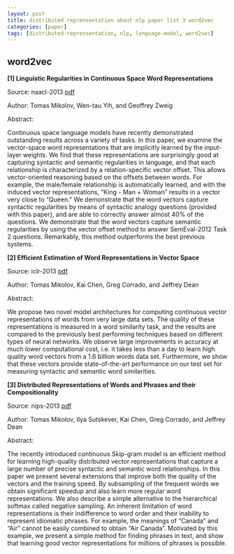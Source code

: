 ```yaml
---
layout: post
title: distributed reprensentation about nlp paper list 3 word2vec
categories: [paper]
tags: [distributed-reprensentation, nlp, language-model, word2vec]
---
```



## word2vec

**[1] Linguistic Regularities in Continuous Space Word Representations**

Source: naacl-2013 [pdf](http://research.microsoft.com/pubs/189726/rvecs.pdf)

Author: Tomas Mikolov, Wen-tau Yih, and Geoffrey Zweig

Abstract:

Continuous space language models have recently demonstrated outstanding results across a variety of tasks. In this paper, we examine the vector-space word representations that are implicitly learned by the input-layer weights. We find that these representations are surprisingly good at capturing syntactic and semantic regularities in language, and that each relationship is characterized by a relation-specific vector offset. This allows vector-oriented reasoning based on the offsets between words. For example, the male/female relationship is automatically learned, and with the induced vector representations, “King - Man + Woman” results in a vector very close to “Queen.” We demonstrate that the word vectors capture syntactic regularities by means of syntactic analogy questions (provided with this paper), and are able to correctly answer almost 40% of the questions. We demonstrate that the word vectors capture semantic regularities by using the vector offset method to answer SemEval-2012 Task 2 questions. Remarkably, this method outperforms the best previous systems.

**[2] Efficient Estimation of Word Representations in Vector Space**

Source: iclr-2013 [pdf](http://arxiv.org/pdf/1301.3781.pdf)

Author: Tomas Mikolov, Kai Chen, Greg Corrado, and Jeffrey Dean

Abstract:

We propose two novel model architectures for computing continuous vector representations of words from very large data sets. The quality of these representations is measured in a word similarity task, and the results are compared to the previously best performing techniques based on different types of neural networks. We observe large improvements in accuracy at much lower computational cost, i.e. it takes less than a day to learn high quality word vectors from a 1.6 billion words data set. Furthermore, we show that these vectors provide state-of-the-art performance on our test set for measuring syntactic and semantic word similarities.

**[3] Distributed Representations of Words and Phrases and their Compositionality**

Source: nips-2013 [pdf](http://arxiv.org/pdf/1310.4546.pdf)

Author: Tomas Mikolov, Ilya Sutskever, Kai Chen, Greg Corrado, and Jeffrey Dean

Abstract:

The recently introduced continuous Skip-gram model is an efficient method for learning high-quality distributed vector representations that capture a large number of precise syntactic and semantic word relationships. In this paper we present several extensions that improve both the quality of the vectors and the training speed. By subsampling of the frequent words we obtain significant speedup and also learn more regular word representations. We also describe a simple alternative to the hierarchical softmax called negative sampling. An inherent limitation of word representations is their indifference to word order and their inability to represent idiomatic phrases. For example, the meanings of “Canada” and “Air” cannot be easily combined to obtain “Air Canada”. Motivated by this example, we present a simple method for finding phrases in text, and show that learning good vector representations for millions of phrases is possible.


